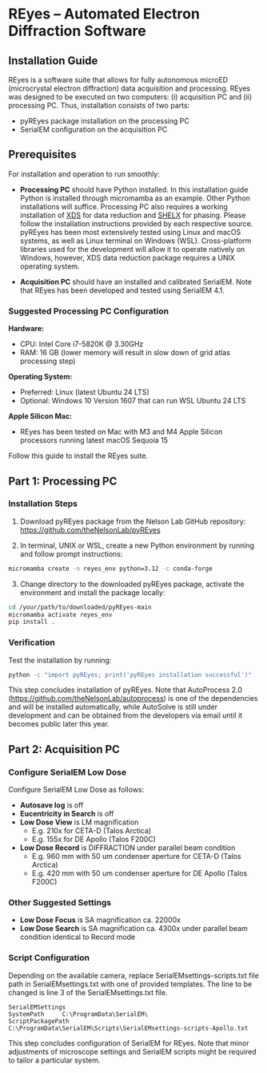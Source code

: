 # REyes – Automated Electron Diffraction Software
## Installation Guide

REyes is a software suite that allows for fully autonomous microED (microcrystal electron diffraction) data acquisition and processing. REyes was designed to be executed on two computers: (i) acquisition PC and (ii) processing PC. Thus, installation consists of two parts:

- pyREyes package installation on the processing PC
- SerialEM configuration on the acquisition PC

## Prerequisites

For installation and operation to run smoothly:

- **Processing PC** should have Python installed. In this installation guide Python is installed through micromamba as an example. Other Python installations will suffice. Processing PC also requires a working installation of [XDS](https://xds.mr.mpg.de) for data reduction and [SHELX](https://shelx.uni-goettingen.de) for phasing. Please follow the installation instructions provided by each respective source. pyREyes has been most extensively tested using Linux and macOS systems, as well as Linux terminal on Windows (WSL). Cross-platform libraries used for the development will allow it to operate natively on Windows, however, XDS data reduction package requires a UNIX operating system.

- **Acquisition PC** should have an installed and calibrated SerialEM. Note that REyes has been developed and tested using SerialEM 4.1.

### Suggested Processing PC Configuration

**Hardware:**
- CPU: Intel Core i7-5820K @ 3.30GHz
- RAM: 16 GB (lower memory will result in slow down of grid atlas processing step)

**Operating System:**
- Preferred: Linux (latest Ubuntu 24 LTS)
- Optional: Windows 10 Version 1607 that can run WSL Ubuntu 24 LTS

**Apple Silicon Mac:**
- REyes has been tested on Mac with M3 and M4 Apple Silicon processors running latest macOS Sequoia 15

Follow this guide to install the REyes suite.

## Part 1: Processing PC

### Installation Steps

1. Download pyREyes package from the Nelson Lab GitHub repository: https://github.com/theNelsonLab/pyREyes

2. In terminal, UNIX or WSL, create a new Python environment by running and follow prompt instructions:

```bash
micromamba create -n reyes_env python=3.12 -c conda-forge
```

3. Change directory to the downloaded pyREyes package, activate the environment and install the package locally:

```bash
cd /your/path/to/downloaded/pyREyes-main
micromamba activate reyes_env
pip install .
```

### Verification

Test the installation by running:

```bash
python -c "import pyREyes; print('pyREyes installation successful')"
```

This step concludes installation of pyREyes. Note that AutoProcess 2.0 (https://github.com/theNelsonLab/autoprocess) is one of the dependencies and will be installed automatically, while AutoSolve is still under development and can be obtained from the developers via email until it becomes public later this year.

## Part 2: Acquisition PC

### Configure SerialEM Low Dose

Configure SerialEM Low Dose as follows:

- **Autosave log** is off
- **Eucentricity in Search** is off
- **Low Dose View** is LM magnification
  - E.g. 210x for CETA-D (Talos Arctica)
  - E.g. 155x for DE Apollo (Talos F200C)
- **Low Dose Record** is DIFFRACTION under parallel beam condition
  - E.g. 960 mm with 50 um condenser aperture for CETA-D (Talos Arctica)
  - E.g. 420 mm with 50 um condenser aperture for DE Apollo (Talos F200C)

### Other Suggested Settings

- **Low Dose Focus** is SA magnification ca. 22000x
- **Low Dose Search** is SA magnification ca. 4300x under parallel beam condition identical to Record mode

### Script Configuration

Depending on the available camera, replace SerialEMsettings-scripts.txt file path in SerialEMsettings.txt with one of provided templates. The line to be changed is line 3 of the SerialEMsettings.txt file.

```
SerialEMSettings
SystemPath     C:\ProgramData\SerialEM\
ScriptPackagePath      C:\ProgramData\SerialEM\Scripts\SerialEMsettings-scripts-Apollo.txt
```

This step concludes configuration of SerialEM for REyes. Note that minor adjustments of microscope settings and SerialEM scripts might be required to tailor a particular system.